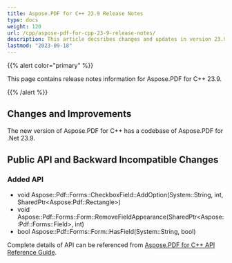 ```yaml
---
title: Aspose.PDF for C++ 23.9 Release Notes
type: docs
weight: 120
url: /cpp/aspose-pdf-for-cpp-23-9-release-notes/
description: This article decsribes changes and updates in version 23.9 of Aspose.PDF for C++ library
lastmod: "2023-09-18"
---
```

{{% alert color="primary" %}}

This page contains release notes information for Aspose.PDF for C++ 23.9.

{{% /alert %}}

## Changes and Improvements

The new version of Aspose.PDF for C++ has a codebase of Aspose.PDF for .Net 23.9.

## Public API and Backward Incompatible Changes

### Added API

* void Aspose::Pdf::Forms::CheckboxField::AddOption(System::String, int, SharedPtr&lt;Aspose:Pdf::Rectangle&gt;)
* void Aspose::Pdf::Forms::Form::RemoveFieldAppearance(SharedPtr&lt;Aspose::Pdf::Forms::Field&gt;, int)
* bool Aspose::Pdf::Forms::Form::HasField(System::String, bool)

Complete details of API can be referenced from [Aspose.PDF for C++ API Reference Guide](https://reference.aspose.com/pdf/cpp).
